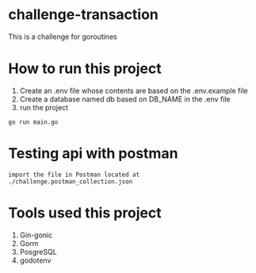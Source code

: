 # challenge-transaction
This is a challenge for goroutines

# How to run this project

1. Create an .env file whose contents are based on the .env.example file
2. Create a database named db based on DB_NAME in the .env file
3. run the project

```
go run main.go
```

# Testing api with postman

```
import the file in Postman located at ./challenge.postman_collection.json
```


# Tools used this project

1. Gin-gonic
2. Gorm
3. PosgreSQL
4. godotenv
